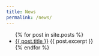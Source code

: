 ```yaml
---
title: News
permalink: /news/
---
```


<ul>
  {% for post in site.posts %}
    <li>
      <a href="{{ post.url | relative_url }}">{{ post.title }}</a>
      {{ post.excerpt }}
    </li>
  {% endfor %}
</ul>
